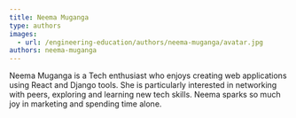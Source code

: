 ```yaml
---
title: Neema Muganga
type: authors
images:
  - url: /engineering-education/authors/neema-muganga/avatar.jpg
authors: neema-muganga
---
```

Neema Muganga is a Tech enthusiast who enjoys creating web applications using React and Django tools. She is particularly interested in networking with peers, exploring and learning new tech skills. Neema sparks so much joy in marketing and spending time alone.
